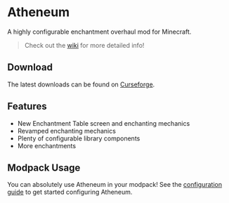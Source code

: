 # Atheneum

A highly configurable enchantment overhaul mod for Minecraft.

> Check out the [wiki](wiki/Home) for more detailed info!

## Download

The latest downloads can be found on [Curseforge](https://www.curseforge.com/minecraft/mc-mods/atheneum).

## Features

- New Enchantment Table screen and enchanting mechanics
- Revamped enchanting mechanics
- Plenty of configurable library components
- More enchantments

## Modpack Usage

You can absolutely use Atheneum in your modpack! See the [configuration guide](wiki/Configuration) to get started configuring Atheneum.